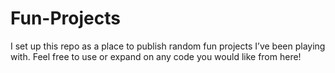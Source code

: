 Fun-Projects
================

I set up this repo as a place to publish random fun projects I’ve been playing with. Feel free to use or expand on any code you would like from here!
